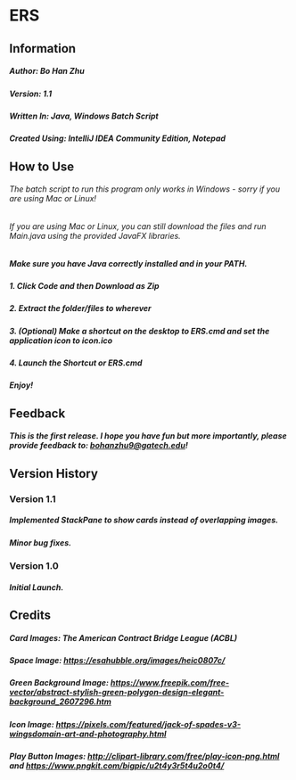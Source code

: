 # ERS
## Information
##### Author: Bo Han Zhu
##### Version: 1.1
##### Written In: Java, Windows Batch Script
##### Created Using: IntelliJ IDEA Community Edition, Notepad
## How to Use
###### _The batch script to run this program only works in Windows - sorry if you are using Mac or Linux!_
###### _If you are using Mac or Linux, you can still download the files and run Main.java using the provided JavaFX libraries._
##### Make sure you have Java correctly installed and in your PATH.
##### 1. Click Code and then Download as Zip
##### 2. Extract the folder/files to wherever
##### 3. (Optional) Make a shortcut on the desktop to ERS.cmd and set the application icon to icon.ico
##### 4. Launch the Shortcut or ERS.cmd
##### Enjoy!
## Feedback
##### This is the first release. I hope you have fun but more importantly, please provide feedback to: bohanzhu9@gatech.edu!
## Version History
### Version 1.1
##### Implemented StackPane to show cards instead of overlapping images.
##### Minor bug fixes.
### Version 1.0
##### Initial Launch.
## Credits
##### Card Images: The American Contract Bridge League (ACBL)
##### Space Image: https://esahubble.org/images/heic0807c/
##### Green Background Image: https://www.freepik.com/free-vector/abstract-stylish-green-polygon-design-elegant-background_2607296.htm
##### Icon Image: https://pixels.com/featured/jack-of-spades-v3-wingsdomain-art-and-photography.html
##### Play Button Images: http://clipart-library.com/free/play-icon-png.html and https://www.pngkit.com/bigpic/u2t4y3r5t4u2o0t4/
